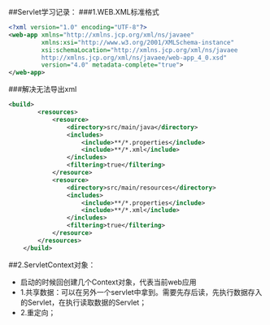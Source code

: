 ##Servlet学习记录：
###1.WEB.XML标准格式
```xml
<?xml version="1.0" encoding="UTF-8"?>
<web-app xmlns="http://xmlns.jcp.org/xml/ns/javaee"
         xmlns:xsi="http://www.w3.org/2001/XMLSchema-instance"
         xsi:schemaLocation="http://xmlns.jcp.org/xml/ns/javaee
         http://xmlns.jcp.org/xml/ns/javaee/web-app_4_0.xsd"  
         version="4.0" metadata-complete="true">
</web-app>
```
###解决无法导出xml
```xml
<build>
        <resources>
            <resource>
                <directory>src/main/java</directory>
                <includes>
                    <include>**/*.properties</include>
                    <include>**/*.xml</include>
                </includes>
                <filtering>true</filtering>
            </resource>
            <resource>
                <directory>src/main/resources</directory>
                <includes>
                    <include>**/*.properties</include>
                    <include>**/*.xml</include>
                </includes>
                <filtering>true</filtering>
            </resource>
        </resources>
    </build>
```

##2.ServletContext对象：
 * 启动的时候回创建几个Context对象，代表当前web应用
 * 1.共享数据：可以在另外一个servlet中拿到。需要先存后读，先执行数据存入的Servlet，在执行读取数据的Servlet；
 * 2.重定向；
